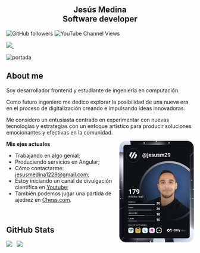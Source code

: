 <h2 align="center">Jesús Medina  <div>Software developer</h2>

![GitHub followers](https://img.shields.io/github/followers/jesusm1229?style=social)
![YouTube Channel Views](https://img.shields.io/youtube/channel/views/UCEcpyGYvZ4uq8Lkf85-pheQ?style=social)  
  
<p align='left'>   
  <a href="https://www.linkedin.com/in/jesus-medina-3a977415a/">
    <img src="https://img.shields.io/badge/linkedin-%230077B5.svg?&style=for-the-badge&logo=linkedin&logoColor=white" />
  </a>&nbsp;&nbsp;   
</p>  
 

 ![portada](https://github.com/Jesusm1229/Jesusm1229/blob/main/HEADER%20(1).gif)
 
  
<h2>About me</h2>
  
Soy desarrollador frontend y estudiante de ingeniería en computación. 
 
 Como futuro ingeniero me dedico explorar la posibilidad de una nueva era en el proceso 
de digitalización creando e impulsando ideas innovadoras. 

  Me considero un entusiasta centrado en experimentar con nuevas tecnologías y estrategias con un enfoque artístico para producir soluciones emocionantes y efectivas en la comunidad.
  
 
<a href="https://app.daily.dev/jesusm29"><img align="right" src="https://github.com/Jesusm1229/Jesusm1229/blob/main/devcard.svg" width="200" alt="Jesus Medina's Dev Card"/><a> 
 
  
  **Mis ejes actuales**

- Trabajando en algo genial;
- Produciendo servicios en Angular;
- Cómo contactarme: jesusmedina1229@gmail.com;
- Estoy iniciando un canal de divulgación científica en [Youtube](https://www.youtube.com/channel/UCEcpyGYvZ4uq8Lkf85-pheQ); 
- También podemos jugar una partida de ajedrez en [Chess.com](https://www.chess.com/member/jesusm1229).
  
</br>
 
  

<h2>GitHub Stats</h2>
<p>
  <img height="180em" src="https://github-readme-stats.vercel.app/api?username=jesusm1229&show_icons=true&hide_border=true&border_radius=0" />&nbsp;&nbsp;  
  <img height="180em" src="https://github-readme-stats.vercel.app/api/top-langs/?username=jesusm1229&hide_border=true&border_radius=0&layout=compact&langs_count=8"/>
</p>  

  
 
<!--
**Jesusm1229/Jesusm1229** is a ✨ _special_ ✨ repository because its `README.md` (this file) appears on your GitHub profile.

Here are some ideas to get you started:

- 🔭 I’m currently working on ...
- 🌱 I’m currently learning ...
- 👯 I’m looking to collaborate on ...
- 🤔 I’m looking for help with ...
- 💬 Ask me about ...
- 📫 How to reach me: ...
- 😄 Pronouns: ...
- ⚡ Fun fact: ...
-->
